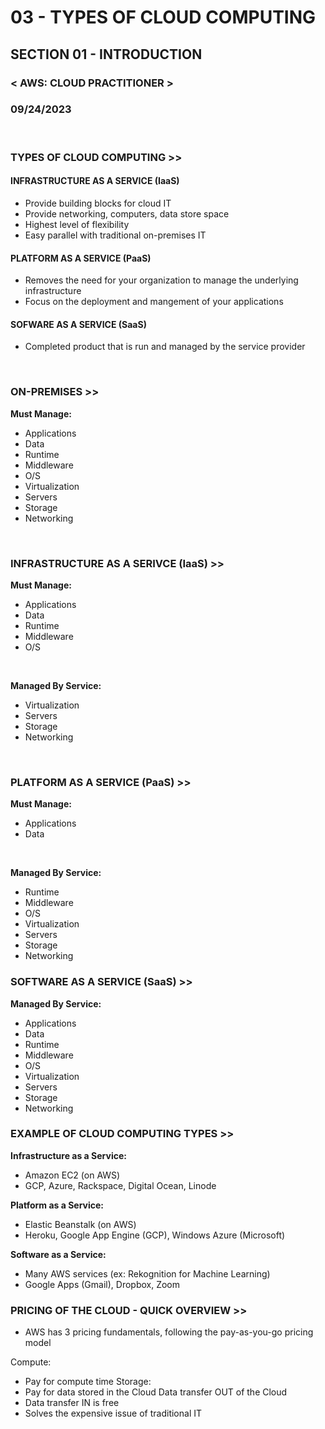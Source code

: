 # 03 - TYPES OF CLOUD COMPUTING

## SECTION 01 - INTRODUCTION <br>

### < AWS: CLOUD PRACTITIONER > <br>

### 09/24/2023 <br>

<br>

### TYPES OF CLOUD COMPUTING >>

#### INFRASTRUCTURE AS A SERVICE (IaaS)

- Provide building blocks for cloud IT
- Provide networking, computers, data store space
- Highest level of flexibility
- Easy parallel with traditional on-premises IT

#### PLATFORM AS A SERVICE (PaaS)

- Removes the need for your organization to manage the underlying infrastructure
- Focus on the deployment and mangement of your applications

#### SOFWARE AS A SERVICE (SaaS)

- Completed product that is run and managed by the service provider

<br>

### ON-PREMISES >>

**Must Manage:**

- Applications
- Data
- Runtime
- Middleware
- O/S
- Virtualization
- Servers
- Storage
- Networking

<br>

### INFRASTRUCTURE AS A SERIVCE (IaaS) >>

**Must Manage:**

- Applications
- Data
- Runtime
- Middleware
- O/S

<br>

**Managed By Service:**

- Virtualization
- Servers
- Storage
- Networking

<br>

### PLATFORM AS A SERVICE (PaaS) >>

**Must Manage:**

- Applications
- Data

<br>

**Managed By Service:**

- Runtime
- Middleware
- O/S
- Virtualization
- Servers
- Storage
- Networking
  <br>

### SOFTWARE AS A SERVICE (SaaS) >>

**Managed By Service:**

- Applications
- Data
- Runtime
- Middleware
- O/S
- Virtualization
- Servers
- Storage
- Networking
  <br>

### EXAMPLE OF CLOUD COMPUTING TYPES >>

**Infrastructure as a Service:**

- Amazon EC2 (on AWS)
- GCP, Azure, Rackspace, Digital Ocean, Linode
  <br>

**Platform as a Service:**

- Elastic Beanstalk (on AWS)
- Heroku, Google App Engine (GCP), Windows Azure (Microsoft)
  <br>

**Software as a Service:**

- Many AWS services (ex: Rekognition for Machine Learning)
- Google Apps (Gmail), Dropbox, Zoom
  <br>

### PRICING OF THE CLOUD - QUICK OVERVIEW >>

- AWS has 3 pricing fundamentals, following the pay-as-you-go pricing model

Compute:

- Pay for compute time
  Storage:
- Pay for data stored in the Cloud
  Data transfer OUT of the Cloud
- Data transfer IN is free
- Solves the expensive issue of traditional IT
  <br>
